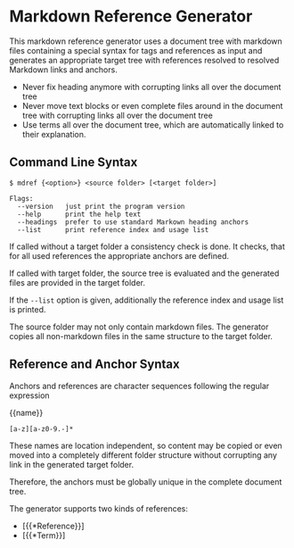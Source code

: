 # Markdown Reference Generator


This markdown reference generator uses
a document tree with markdown files containing
a special syntax for tags and references
as input and generates an appropriate target tree with
references resolved to resolved Markdown links
and anchors.

- Never fix heading anymore with corrupting links all over the document tree
- Never move text blocks or even complete files around in the document tree with corrupting links all over the document tree
- Use terms all over the document tree, which are automatically linked to their explanation.

## Command Line Syntax

```shell
$ mdref {<option>} <source folder> [<target folder>]

Flags:
  --version   just print the program version
  --help      print the help text
  --headings  prefer to use standard Markown heading anchors
  --list      print reference index and usage list 
```

If called without a target folder a consistency check is
done. It checks, that for all used references the appropriate anchors are defined.

If called with target folder, the source tree
is evaluated and the generated files are provided in the target folder.

If the `--list` option is given, additionally the reference index
and usage list is printed.


The source folder may not only contain markdown files. The generator copies all non-markdown files in the same structure to the target folder.

## Reference and Anchor Syntax

Anchors and references are character sequences
following the regular expression

{{name}}

```regexp
[a-z][a-z0-9.-]*
```

These names are location independent, so content
may be copied or even moved into a completely different folder structure without corrupting any link in the generated target folder.

Therefore, the anchors must be globally unique in the
complete document tree.

The generator supports two kinds of references:
- [{{*Reference}}] 
- [{{*Term}}]
